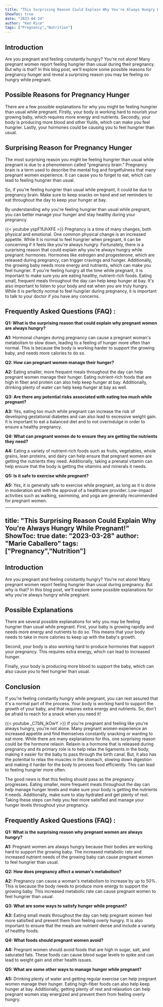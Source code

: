 ```yaml
---
title: "This Surprising Reason Could Explain Why You're Always Hungry While Pregnant!"
ShowToc: true 
date: "2023-04-24"
author: "Ken Rice" 
tags: ["Pregnancy","Nutrition"]
---
```

## Introduction

Are you pregnant and feeling constantly hungry? You're not alone! Many pregnant women report feeling hungrier than usual during their pregnancy. But why is that? In this blog post, we'll explore some possible reasons for pregnancy hunger and reveal a surprising reason you may be feeling so hungry while pregnant. 

## Possible Reasons for Pregnancy Hunger

There are a few possible explanations for why you might be feeling hungrier than usual while pregnant. Firstly, your body is working hard to nourish your growing baby, which requires more energy and nutrients. Secondly, your body is producing more blood and other fluids, which can make you feel hungrier. Lastly, your hormones could be causing you to feel hungrier than usual. 

## Surprising Reason for Pregnancy Hunger

The most surprising reason you might be feeling hungrier than usual while pregnant is due to a phenomenon called "pregnancy brain." Pregnancy brain is a term used to describe the mental fog and forgetfulness that many pregnant women experience. It can cause you to forget to eat, which can lead to feeling hungrier than usual. 

So, if you're feeling hungrier than usual while pregnant, it could be due to pregnancy brain. Make sure to keep snacks on hand and set reminders to eat throughout the day to keep your hunger at bay. 

By understanding why you're feeling hungrier than usual while pregnant, you can better manage your hunger and stay healthy during your pregnancy.

{{< youtube yspF1fJhXFE >}} 
Pregnancy is a time of many changes, both physical and emotional. One common physical change is an increased appetite. While it is normal to feel hungrier when pregnant, it can be concerning if it feels like you're always hungry. Fortunately, there is a surprising reason that could explain why you're always hungry while pregnant: hormones. Hormones like estrogen and progesterone, which are released during pregnancy, can trigger cravings and hunger. Additionally, the growing baby needs more energy and nutrients, which can make you feel hungrier. If you're feeling hungry all the time while pregnant, it is important to make sure you are eating healthy, nutrient-rich foods. Eating small, frequent meals throughout the day can help keep hunger at bay. It's also important to listen to your body and eat when you are truly hungry. While it is perfectly normal to feel hungrier during pregnancy, it is important to talk to your doctor if you have any concerns.

## Frequently Asked Questions (FAQ) :
**Q1: What is the surprising reason that could explain why pregnant women are always hungry?**

**A1:** Hormonal changes during pregnancy can cause a pregnant woman's metabolism to slow down, leading to a feeling of hunger more often than normal. This is because the body is working harder to support the growing baby, and needs more calories to do so. 

**Q2: How can pregnant women manage their hunger?**

**A2:** Eating smaller, more frequent meals throughout the day can help pregnant women manage their hunger. Eating nutrient-rich foods that are high in fiber and protein can also help keep hunger at bay. Additionally, drinking plenty of water can help keep hunger at bay as well. 

**Q3: Are there any potential risks associated with eating too much while pregnant?**

**A3:** Yes, eating too much while pregnant can increase the risk of developing gestational diabetes and can also lead to excessive weight gain. It is important to eat a balanced diet and to not overindulge in order to ensure a healthy pregnancy. 

**Q4: What can pregnant women do to ensure they are getting the nutrients they need?**

**A4:** Eating a variety of nutrient-rich foods such as fruits, vegetables, whole grains, lean proteins, and dairy can help ensure that pregnant women are getting the nutrients they need. Additionally, taking a prenatal vitamin can help ensure that the body is getting the vitamins and minerals it needs. 

**Q5: Is it safe to exercise while pregnant?**

**A5:** Yes, it is generally safe to exercise while pregnant, as long as it is done in moderation and with the approval of a healthcare provider. Low-impact activities such as walking, swimming, and yoga are generally recommended for pregnant women.

---
title: "This Surprising Reason Could Explain Why You're Always Hungry While Pregnant!"
ShowToc: true 
date: "2023-03-28"
author: "Marie Caballero" 
tags: ["Pregnancy","Nutrition"]
---
## Introduction

Are you pregnant and feeling constantly hungry? You're not alone! Many pregnant women report feeling hungrier than usual during pregnancy. But why is that? In this blog post, we'll explore some possible explanations for why you're always hungry while pregnant. 

## Possible Explanations

There are several possible explanations for why you may be feeling hungrier than usual while pregnant. First, your baby is growing rapidly and needs more energy and nutrients to do so. This means that your body needs to take in more calories to keep up with the baby's growth. 

Second, your body is also working hard to produce hormones that support your pregnancy. This requires extra energy, which can lead to increased hunger. 

Finally, your body is producing more blood to support the baby, which can also cause you to feel hungrier than usual. 

## Conclusion

If you're feeling constantly hungry while pregnant, you can rest assured that it's a normal part of the process. Your body is working hard to support the growth of your baby, and that requires extra energy and nutrients. So, don't be afraid to reach for a snack when you need it!

{{< youtube _C7bN_ikOwY >}} 
If you're pregnant and feeling like you're always hungry, you're not alone. Many pregnant women experience an increased appetite and find themselves constantly snacking or wanting to eat more. While there are many explanations for this, one surprising reason could be the hormone relaxin. Relaxin is a hormone that is released during pregnancy and its primary role is to help relax the ligaments in the body, making it easier for the baby to pass through the birth canal. But, it also has the potential to relax the muscles in the stomach, slowing down digestion and making it harder for the body to process food efficiently. This can lead to feeling hungrier more often. 

The good news is that this feeling should pass as the pregnancy progresses. Eating smaller, more frequent meals throughout the day can help manage hunger levels and make sure your body is getting the nutrients it needs. Additionally, make sure to stay hydrated and get plenty of rest. Taking these steps can help you feel more satisfied and manage your hunger levels throughout your pregnancy.

## Frequently Asked Questions (FAQ) :
**Q1: What is the surprising reason why pregnant women are always hungry?**

**A1:** Pregnant women are always hungry because their bodies are working hard to support the growing baby. The increased metabolic rate and increased nutrient needs of the growing baby can cause pregnant women to feel hungrier than usual. 

**Q2: How does pregnancy affect a woman's metabolism?**

**A2:** Pregnancy can cause a woman's metabolism to increase by up to 50%. This is because the body needs to produce more energy to support the growing baby. This increased metabolic rate can cause pregnant women to feel hungrier than usual. 

**Q3: What are some ways to satisfy hunger while pregnant?**

**A3:** Eating small meals throughout the day can help pregnant women feel more satisfied and prevent them from feeling overly hungry. It is also important to ensure that the meals are nutrient-dense and include a variety of healthy foods. 

**Q4: What foods should pregnant women avoid?**

**A4:** Pregnant women should avoid foods that are high in sugar, salt, and saturated fats. These foods can cause blood sugar levels to spike and can lead to weight gain and other health issues. 

**Q5: What are some other ways to manage hunger while pregnant?**

**A5:** Drinking plenty of water and getting regular exercise can help pregnant women manage their hunger. Eating high-fiber foods can also help keep hunger at bay. Additionally, getting plenty of rest and relaxation can help pregnant women stay energized and prevent them from feeling overly hungry.




